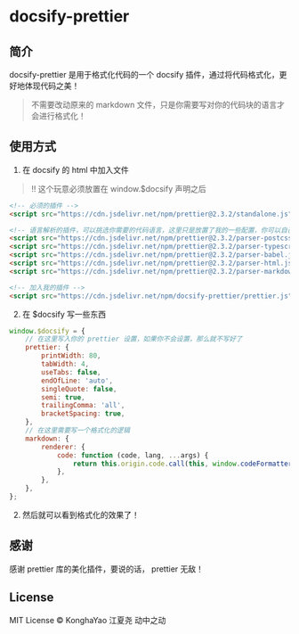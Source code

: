 # docsify-prettier

## 简介

docsify-prettier 是用于格式化代码的一个 docsify 插件，通过将代码格式化，更好地体现代码之美！

> 不需要改动原来的 markdown 文件，只是你需要写对你的代码块的语言才会进行格式化！

## 使用方式

1. 在 docsify 的 html 中加入文件

> !! 这个玩意必须放置在 window.$docsify 声明之后

```html
<!-- 必须的插件 -->
<script src="https://cdn.jsdelivr.net/npm/prettier@2.3.2/standalone.js"></script>

<!-- 语言解析的插件，可以挑选你需要的代码语言，这里只是放置了我的一些配置，你可以自己查看 prettier 的文档进行文件的添加 -->
<script src="https://cdn.jsdelivr.net/npm/prettier@2.3.2/parser-postcss.js"></script>
<script src="https://cdn.jsdelivr.net/npm/prettier@2.3.2/parser-typescript.js"></script>
<script src="https://cdn.jsdelivr.net/npm/prettier@2.3.2/parser-babel.js"></script>
<script src="https://cdn.jsdelivr.net/npm/prettier@2.3.2/parser-html.js"></script>
<script src="https://cdn.jsdelivr.net/npm/prettier@2.3.2/parser-markdown.js"></script>

<!-- 加入我的插件 -->
<script src="https://cdn.jsdelivr.net/npm/docsify-prettier/prettier.js"></script>
```

2. 在 $docsify 写一些东西

```js
window.$docsify = {
    // 在这里写入你的 prettier 设置，如果你不会设置，那么就不写好了
    prettier: {
        printWidth: 80,
        tabWidth: 4,
        useTabs: false,
        endOfLine: 'auto',
        singleQuote: false,
        semi: true,
        trailingComma: 'all',
        bracketSpacing: true,
    },
    // 在这里需要写一个格式化的逻辑
    markdown: {
        renderer: {
            code: function (code, lang, ...args) {
                return this.origin.code.call(this, window.codeFormatter(code, lang), lang, ...args);
            },
        },
    },
};
```

2. 然后就可以看到格式化的效果了！

## 感谢

感谢 prettier 库的美化插件，要说的话， prettier 无敌！

## License

MIT License © KonghaYao 江夏尧 动中之动

[](./language.md ':include')
